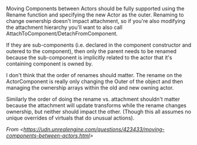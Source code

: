 Moving Components between Actors should be fully supported using the Rename function and specifying the new Actor as the outer. Renaming to change ownership doesn't impact attachment, so if you're also modifying the attachment hierarchy you'll want to also call AttachToComponent/DetachFromComponent.

If they are sub-components (i.e. declared in the component constructor and outered to the component), then only the parent needs to be renamed because the sub-component is implicitly related to the actor that it's containing component is owned by.

I don't think that the order of renames should matter. The rename on the ActorComponent is really only changing the Outer of the object and then managing the ownership arrays within the old and new owning actor.

Similarly the order of doing the rename vs. attachment shouldn't matter because the attachment will update transforms while the rename changes ownership, but neither should impact the other. (Though this all assumes no unique overrides of virtuals that do unusual actions).

_From &lt;<https://udn.unrealengine.com/questions/423433/moving-components-between-actors.html>&gt;_
